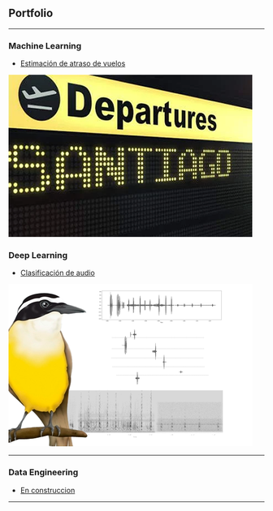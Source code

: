 ## Portfolio

---

### Machine Learning 

- [Estimación de atraso de vuelos](/projects/ML01/ml01.md)
<img src="images/ML01img.png?raw=true"/>

### Deep Learning

- [Clasificación de audio](/projects/DL01/dl01.md)
<img src="images/DL01img.png?raw=true"/>


---

### Data Engineering
  
- [En construccion](http://example.com/)

---

